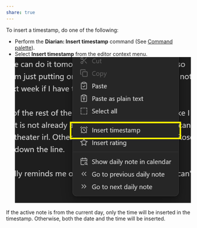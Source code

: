 ```yaml
---
share: true
---
```

To insert a timestamp, do one of the following:
- Perform the **Diarian: Insert timestamp** command (See [Command palette](https://help.obsidian.md/Plugins/Command+palette)).
- Select **Insert timestamp** from the editor context menu.
    ![timestamp-context-menu](../Plugins%20&%20Themes/Diarian/README/Attachments/timestamp-context-menu.png)

If the active note is from the current day, only the time will be inserted in the timestamp. Otherwise, both the date and the time will be inserted.